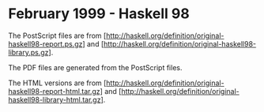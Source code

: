 # February 1999 - Haskell 98

The PostScript files are from
[http://haskell.org/definition/original-haskell98-report.ps.gz]
and
[http://haskell.org/definition/original-haskell98-library.ps.gz].

The PDF files are generated from the PostScript files.

The HTML versions are from
[http://haskell.org/definition/original-haskell98-report-html.tar.gz]
and
[http://haskell.org/definition/original-haskell98-library-html.tar.gz].
